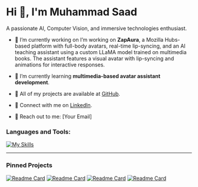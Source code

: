 # Hi 👋, I'm Muhammad Saad

A passionate AI, Computer Vision, and immersive technologies enthusiast.

- 🔭 I’m currently working on I’m working on **ZapAura**, a Mozilla Hubs-based platform with full-body avatars, real-time lip-syncing, and an AI teaching assistant using a custom LLaMA model trained on multimedia books. The assistant features a visual avatar with lip-syncing and animations for interactive responses.


- 🌱 I’m currently learning **multimedia-based avatar assistant development**.
- 💼 All of my projects are available at [GitHub](https://github.com/muhammadsaadkhankori).
- 🤝 Connect with me on [LinkedIn](https://www.linkedin.com/public-profile/settings?trk=d_flagship3_profile_self_view_public_profile).
- 📧 Reach out to me: [Your Email]

### Languages and Tools:
[![My Skills](https://skillicons.dev/icons?i=js,ts,python,cpp,html,css,blender,git,github,docker&theme=dark)](https://skillicons.dev)

---

### Pinned Projects

[![Readme Card](https://github-readme-stats.vercel.app/api/pin/?username=yourgithubusername&repo=repo1)](https://github.com/yourgithubusername/repo1)
[![Readme Card](https://github-readme-stats.vercel.app/api/pin/?username=yourgithubusername&repo=repo2)](https://github.com/yourgithubusername/repo2)
[![Readme Card](https://github-readme-stats.vercel.app/api/pin/?username=yourgithubusername&repo=repo3)](https://github.com/yourgithubusername/repo3)
[![Readme Card](https://github-readme-stats.vercel.app/api/pin/?username=yourgithubusername&repo=repo4)](https://github.com/yourgithubusername/repo4)
